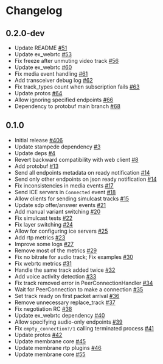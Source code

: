 # Changelog

## 0.2.0-dev
* Update README [#51](https://github.com/fishjam-cloud/membrane_rtc_engine/pull/51)
* Update ex_webrtc [#53](https://github.com/fishjam-cloud/membrane_rtc_engine/pull/53)
* Fix freeze after unmuting video track [#56](https://github.com/fishjam-cloud/membrane_rtc_engine/pull/56)
* Update ex_webrtc [#60](https://github.com/fishjam-cloud/membrane_rtc_engine/pull/60)
* Fix media event handling [#61](https://github.com/fishjam-cloud/membrane_rtc_engine/pull/61)
* Add transceiver debug log [#62](https://github.com/fishjam-cloud/membrane_rtc_engine/pull/62)
* Fix track_types count when subscription fails [#63](https://github.com/fishjam-cloud/membrane_rtc_engine/pull/63)
* Update protos [#64](https://github.com/fishjam-cloud/membrane_rtc_engine/pull/64)
* Allow ignoring specified endpoints [#66](https://github.com/fishjam-cloud/membrane_rtc_engine/pull/66)
* Dependency to protobuf main branch [#68](https://github.com/fishjam-cloud/membrane_rtc_engine/pull/68)

## 0.1.0
* Initial release [#406](https://github.com/fishjam-dev/membrane_rtc_engine/pull/406)
* Update stampede dependency [#3](https://github.com/fishjam-cloud/membrane_rtc_engine/pull/3)
* Update deps [#4](https://github.com/fishjam-cloud/membrane_rtc_engine/pull/5)
* Revert backward compatibility with web client [#8](https://github.com/fishjam-cloud/membrane_rtc_engine/pull/8)
* Add protobuf [#13](https://github.com/fishjam-cloud/membrane_rtc_engine/pull/13)
* Send all endpoints metadata on ready notification [#14](https://github.com/fishjam-cloud/membrane_rtc_engine/pull/14)
* Send only other endpoints on json ready notification [#14](https://github.com/fishjam-cloud/membrane_rtc_engine/pull/16)
* Fix inconsistencies in media events [#17](https://github.com/fishjam-cloud/membrane_rtc_engine/pull/17)
* Send ICE servers in `Connected` event [#18](https://github.com/fishjam-cloud/membrane_rtc_engine/pull/18)
* Allow clients for sending simulcast tracks [#15](https://github.com/fishjam-cloud/membrane_rtc_engine/pull/15)
* Update sdp offer/answer events [#21](https://github.com/fishjam-cloud/membrane_rtc_engine/pull/21)
* Add manual variant switching [#20](https://github.com/fishjam-cloud/membrane_rtc_engine/pull/20)
* Fix simulcast tests [#22](https://github.com/fishjam-cloud/membrane_rtc_engine/pull/22)
* Fix layer switching [#24](https://github.com/fishjam-cloud/membrane_rtc_engine/pull/24)
* Allow for configuring ice servers [#25](https://github.com/fishjam-cloud/membrane_rtc_engine/pull/25)
* Add rtp metrics [#23](https://github.com/fishjam-cloud/membrane_rtc_engine/pull/23)
* Improve some logs [#27](https://github.com/fishjam-cloud/membrane_rtc_engine/pull/27)
* Remove most of the metrics [#29](https://github.com/fishjam-cloud/membrane_rtc_engine/pull/29)
* Fix no bitrate for audio track; Fix examples [#30](https://github.com/fishjam-cloud/membrane_rtc_engine/pull/30)
* Fix webrtc metrics [#31](https://github.com/fishjam-cloud/membrane_rtc_engine/pull/31)
* Handle the same track added twice [#32](https://github.com/fishjam-cloud/membrane_rtc_engine/pull/32)
* Add voice activity detection [#33](https://github.com/fishjam-cloud/membrane_rtc_engine/pull/33)
* Fix track removed error in PeerConnectionHandler [#34](https://github.com/fishjam-cloud/membrane_rtc_engine/pull/34)
* Wait for PeerConnection to make a connection [#35](https://github.com/fishjam-cloud/membrane_rtc_engine/pull/35)
* Set track ready on first packet arrival [#36](https://github.com/fishjam-cloud/membrane_rtc_engine/pull/36)
* Remove unnecessary replace_track [#37](https://github.com/fishjam-cloud/membrane_rtc_engine/pull/37)
* Fix negotiation RC [#38](https://github.com/fishjam-cloud/membrane_rtc_engine/pull/38)
* Update ex_webrtc dependency [#40](https://github.com/fishjam-cloud/membrane_rtc_engine/pull/40)
* Allow specifying audio-only endpoints [#39](https://github.com/fishjam-cloud/membrane_rtc_engine/pull/39)
* Fix `empty_connection?/1` calling terminated process [#41](https://github.com/fishjam-cloud/membrane_rtc_engine/pull/41)
* Update protos [#42](https://github.com/fishjam-cloud/membrane_rtc_engine/pull/42)
* Update membrane core [#45](https://github.com/fishjam-cloud/membrane_rtc_engine/pull/45)
* Update membrane rtp plugins [#46](https://github.com/fishjam-cloud/membrane_rtc_engine/pull/46)
* Update membrane core [#55](https://github.com/fishjam-cloud/membrane_rtc_engine/pull/55)
